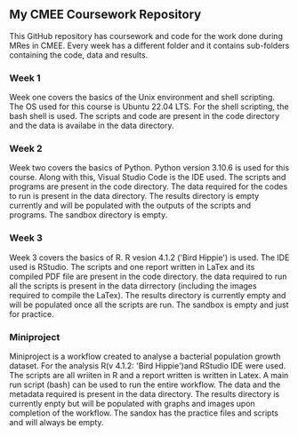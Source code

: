 ## My CMEE Coursework Repository

This GitHub repository has coursework and code for the work done during MRes in CMEE. Every week has a different folder and it contains sub-folders containing the code, data and results. 

### Week 1
Week one covers the basics of the Unix environment and shell scripting. The OS used for this course is Ubuntu 22.04 LTS. For the shell scripting, the bash shell is used. The scripts and code are present in the code directory and the data is availabe in the data directory.

### Week 2
Week two covers the basics of Python. Python version 3.10.6 is used for this course. Along with this, Visual Studio Code is the IDE used. The scripts and programs are present in the code directory. The data required for the codes to run is present in the data directory. The results directory is empty currently and will be populated with the outputs of the scripts and programs. The sandbox directory is empty. 

### Week 3
Week 3 covers the basics of R. R vesion 4.1.2 ('Bird Hippie') is used. The IDE used is RStudio. The scripts and one report written in LaTex and its compiled PDF file are present in the code directory. the data required to run all the scripts is present in the data dirrectory (including the images required to compile the LaTex). The results directory is currently empty and will be populated once all the scripts are run. The sandbox is empty and just for practice. 

### Miniproject
Miniproject is a workflow created to analyse a bacterial population growth dataset. For the analysis R(v 4.1.2: 'Bird Hippie')and RStudio IDE  were used. The scripts are all wriiten in R and a report written is written in Latex. A main run script (bash) can be used to run the entire workflow. The data and the metadata required is present in the data directory. The results directory is currently enpty but will be populated with graphs and images upon completion of the workflow. The sandox has the practice files and scripts and will always be empty.   